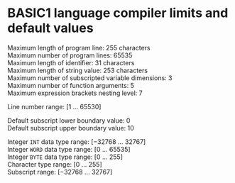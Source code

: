 # BASIC1 language compiler limits and default values  

Maximum length of program line: 255 characters  
Maximum number of program lines: 65535  
Maximum length of identifier: 31 characters  
Maximum length of string value: 253 characters  
Maximum number of subscripted variable dimensions: 3  
Maximum number of function arguments: 5  
Maximum expression brackets nesting level: 7  
  
Line number range: \[1 ... 65530\]  
  
Default subscript lower boundary value: 0  
Default subscript upper boundary value: 10  

Integer `INT` data type range: \[−32768 ... 32767\]  
Integer `WORD` data type range: \[0 ... 65535\]  
Integer `BYTE` data type range: \[0 ... 255\]  
Character type range: \[0 ... 255\]  
Subscript range: \[−32768 ... 32767\]  
  